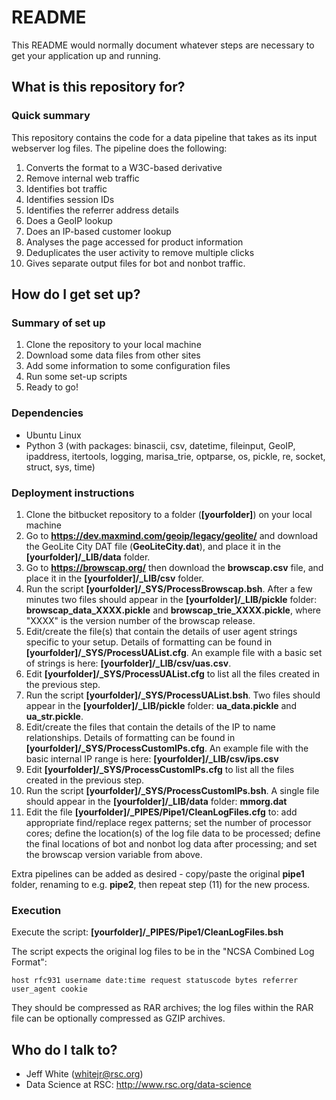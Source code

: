# README #

This README would normally document whatever steps are necessary to get your application up and running.

## What is this repository for? ##

### Quick summary ###

This repository contains the code for a data pipeline that takes as its input webserver log files. The pipeline does the following:

 1.  Converts the format to a W3C-based derivative
 2.  Remove internal web traffic
 3.  Identifies bot traffic
 4.  Identifies session IDs
 5.  Identifies the referrer address details
 6.  Does a GeoIP lookup
 7.  Does an IP-based customer lookup
 8.  Analyses the page accessed for product information
 9.  Deduplicates the user activity to remove multiple clicks
10.  Gives separate output files for bot and nonbot traffic. 

## How do I get set up? ##

### Summary of set up ###

 1.  Clone the repository to your local machine
 2.  Download some data files from other sites
 3.  Add some information to some configuration files
 4.  Run some set-up scripts
 5.  Ready to go!

### Dependencies ###

* Ubuntu Linux
* Python 3 (with packages: binascii, csv, datetime, fileinput, GeoIP, ipaddress, itertools, logging, marisa_trie, optparse, os, pickle, re, socket, struct, sys, time)

### Deployment instructions ###

1. Clone the bitbucket repository to a folder (**[yourfolder]**) on your local machine
2. Go to **https://dev.maxmind.com/geoip/legacy/geolite/** and download the GeoLite City DAT file (**GeoLiteCity.dat**), and place it in the **[yourfolder]/_LIB/data** folder.
3. Go to **https://browscap.org/** then download the **browscap.csv** file, and place it in the **[yourfolder]/_LIB/csv** folder.
4. Run the script **[yourfolder]/_SYS/ProcessBrowscap.bsh**. After a few minutes two files should appear in the **[yourfolder]/_LIB/pickle** folder: **browscap_data_XXXX.pickle** and **browscap_trie_XXXX.pickle**, where "XXXX" is the version number of the browscap release.
5. Edit/create the file(s) that contain the details of user agent strings specific to your setup. Details of formatting can be found in **[yourfolder]/_SYS/ProcessUAList.cfg**. An example file with a basic set of strings is here: **[yourfolder]/_LIB/csv/uas.csv**.
6. Edit **[yourfolder]/_SYS/ProcessUAList.cfg** to list all the files created in the previous step.
7. Run the script **[yourfolder]/_SYS/ProcessUAList.bsh**. Two files should appear in the **[yourfolder]/_LIB/pickle** folder: **ua_data.pickle** and **ua_str.pickle**.
8. Edit/create the files that contain the details of the IP to name relationships. Details of formatting can be found in **[yourfolder]/_SYS/ProcessCustomIPs.cfg**. An example file with the basic internal IP range is here: **[yourfolder]/_LIB/csv/ips.csv**
9. Edit **[yourfolder]/_SYS/ProcessCustomIPs.cfg** to list all the files created in the previous step.
10. Run the script **[yourfolder]/_SYS/ProcessCustomIPs.bsh**. A single file should appear in the **[yourfolder]/_LIB/data** folder: **mmorg.dat**
11. Edit the file **[yourfolder]/_PIPES/Pipe1/CleanLogFiles.cfg** to: add appropriate find/replace regex patterns; set the number of processor cores; define the location(s) of the log file data to be processed; define the final locations of bot and nonbot log data after processing; and set the browscap version variable from above.

Extra pipelines can be added as desired - copy/paste the original **pipe1** folder, renaming to e.g. **pipe2**, then repeat step (11) for the new process.

### Execution ###

Execute the script: **[yourfolder]/_PIPES/Pipe1/CleanLogFiles.bsh**

The script expects the original log files to be in the "NCSA Combined Log Format":

    host rfc931 username date:time request statuscode bytes referrer user_agent cookie

They should be compressed as RAR archives; the log files within the RAR file can be optionally compressed as GZIP archives.

## Who do I talk to? ##

* Jeff White (whitejr@rsc.org)
* Data Science at RSC: http://www.rsc.org/data-science